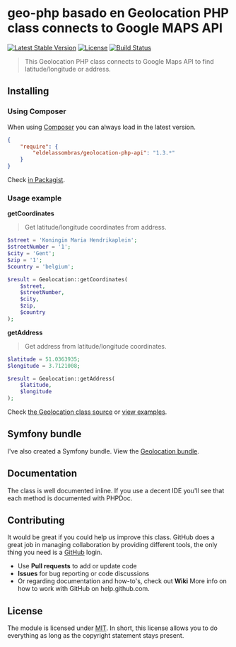 # geo-php basado en Geolocation PHP class connects to Google MAPS API

[![Latest Stable Version](http://img.shields.io/packagist/v/jeroendesloovere/geolocation-php-api.svg)](https://packagist.org/packages/jeroendesloovere/geolocation-php-api)
[![License](http://img.shields.io/badge/license-MIT-lightgrey.svg)](https://github.com/jeroendesloovere/geolocation-php-api/blob/master/LICENSE)
[![Build Status](http://img.shields.io/travis/jeroendesloovere/geolocation-php-api.svg)](https://travis-ci.org/jeroendesloovere/geolocation-php-api)

> This Geolocation PHP class connects to Google Maps API to find latitude/longitude or address.

## Installing

### Using Composer

When using [Composer](https://getcomposer.org) you can always load in the latest version.

``` json
{
    "require": {
        "eldelassombras/geolocation-php-api": "1.3.*"
    }
}
```
Check [in Packagist](https://packagist.org/packages/jeroendesloovere/geolocation-php-api).

### Usage example

**getCoordinates**

> Get latitude/longitude coordinates from address.

``` php
$street = 'Koningin Maria Hendrikaplein';
$streetNumber = '1';
$city = 'Gent';
$zip = '1';
$country = 'belgium';

$result = Geolocation::getCoordinates(
    $street,
    $streetNumber,
    $city,
    $zip,
    $country
);
```

**getAddress**

> Get address from latitude/longitude coordinates.

``` php
$latitude = 51.0363935;
$longitude = 3.7121008;

$result = Geolocation::getAddress(
    $latitude,
    $longitude
);
```

Check [the Geolocation class source](./src/Geolocation.php) or [view examples](./examples/example.php).

## Symfony bundle

I've also created a Symfony bundle.
View the [Geolocation bundle](https://github.com/jeroendesloovere/geolocation-bundle).

## Documentation

The class is well documented inline. If you use a decent IDE you'll see that each method is documented with PHPDoc.

## Contributing

It would be great if you could help us improve this class. GitHub does a great job in managing collaboration by providing different tools, the only thing you need is a [GitHub](http://github.com) login.

* Use **Pull requests** to add or update code
* **Issues** for bug reporting or code discussions
* Or regarding documentation and how-to's, check out **Wiki**
More info on how to work with GitHub on help.github.com.

## License

The module is licensed under [MIT](./LICENSE). In short, this license allows you to do everything as long as the copyright statement stays present.
